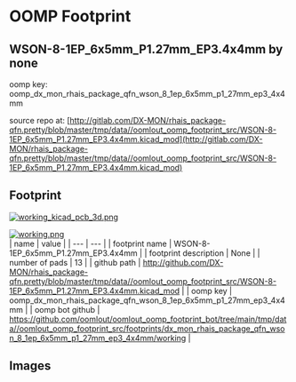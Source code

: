 # OOMP Footprint  
## WSON-8-1EP_6x5mm_P1.27mm_EP3.4x4mm  by none  
  
oomp key: oomp_dx_mon_rhais_package_qfn_wson_8_1ep_6x5mm_p1_27mm_ep3_4x4mm  
  
source repo at: [http://gitlab.com/DX-MON/rhais_package-qfn.pretty/blob/master/tmp/data//oomlout_oomp_footprint_src/WSON-8-1EP_6x5mm_P1.27mm_EP3.4x4mm.kicad_mod](http://gitlab.com/DX-MON/rhais_package-qfn.pretty/blob/master/tmp/data//oomlout_oomp_footprint_src/WSON-8-1EP_6x5mm_P1.27mm_EP3.4x4mm.kicad_mod)  
## Footprint  
  
[![working_kicad_pcb_3d.png](working_kicad_pcb_3d_600.png)](working_kicad_pcb_3d.png)  
  
[![working.png](working_600.png)](working.png)  
| name | value | 
| --- | --- | 
| footprint name | WSON-8-1EP_6x5mm_P1.27mm_EP3.4x4mm | 
| footprint description | None | 
| number of pads | 13 | 
| github path | http://github.com/DX-MON/rhais_package-qfn.pretty/blob/master/tmp/data//oomlout_oomp_footprint_src/WSON-8-1EP_6x5mm_P1.27mm_EP3.4x4mm.kicad_mod | 
| oomp key | oomp_dx_mon_rhais_package_qfn_wson_8_1ep_6x5mm_p1_27mm_ep3_4x4mm | 
| oomp bot github | https://github.com/oomlout/oomlout_oomp_footprint_bot/tree/main/tmp/data//oomlout_oomp_footprint_src/footprints/dx_mon_rhais_package_qfn_wson_8_1ep_6x5mm_p1_27mm_ep3_4x4mm/working | 
## Images  
